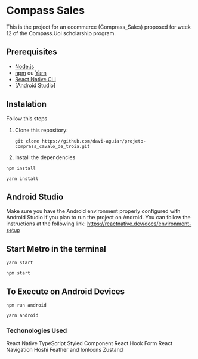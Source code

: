 # Compass Sales

This is the project for an ecommerce (Comprass_Sales) proposed for week 12 of the Compass.Uol scholarship program.

## Prerequisites

- [Node.js](https://nodejs.org/)
- [npm](https://www.npmjs.com/) ou [Yarn](https://yarnpkg.com/)
- [React Native CLI](https://reactnative.dev/docs/environment-setup)
- [Android Studio]

## Instalation

Follow this steps

1. Clone this repository:

   ```shell
   git clone https://github.com/davi-aguiar/projeto-comprass_cavalo_de_troia.git

   ```

2. Install the dependencies

```shell
npm install
```

```shell
yarn install
```

## Android Studio

Make sure you have the Android environment properly configured with Android Studio if you plan to run the project on Android.
You can follow the instructions at the following link: https://reactnative.dev/docs/environment-setup

## Start Metro in the terminal

```shell
yarn start
```

```shell
npm start
```

## To Execute on Android Devices

```shell
npm run android
```

```shell
yarn android
```

### Techonologies Used

React Native
TypeScript
Styled Component
React Hook Form
React Navigation
Hoshi
Feather and IonIcons
Zustand
